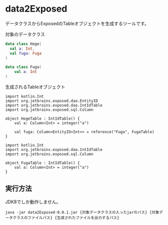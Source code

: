 # data2Exposed

データクラスからExposedのTableオブジェクトを生成するツールです。

対象のデータクラス
```Hoge.kt
data class Hoge(
  val a: Int,
  val fuga: Fuga
)
```

```Fuga.kt
data class Fuga(
    val a: Int
)
```

生成されるTableオブジェクト

```
import kotlin.Int
import org.jetbrains.exposed.dao.EntityID
import org.jetbrains.exposed.dao.IntIdTable
import org.jetbrains.exposed.sql.Column

object HogeTable : IntIdTable() {
    val a: Column<Int> = integer("a")

    val fuga: Column<EntityID<Int>> = reference("Fuga", FugaTable)
}
```

```
import kotlin.Int
import org.jetbrains.exposed.dao.IntIdTable
import org.jetbrains.exposed.sql.Column

object FugaTable : IntIdTable() {
    val a: Column<Int> = integer("a")
}
```

## 実行方法
JDK8でしか動作しません。

```
java -jar data2Exposed-0.0.1.jar {対象データクラスの入ったjarのパス} {対象データクラスのファイルパス} {生成されたファイルを出力するパス}
```

